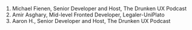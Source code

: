 1. Michael Fienen, Senior Developer and Host, The Drunken UX Podcast
2. Amir Asghary, Mid-level Fronted Developer, Legaler-UniPlato
3. Aaron H., Senior Developer and Host, The Drunken UX Podcast
